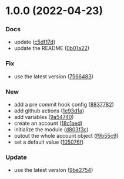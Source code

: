 # 1.0.0 (2022-04-23)


### Docs

* update ([c5df17d](https://github.com/rafalkrol-xyz/tf-aws-account/commit/c5df17d18b2bbab0a2cd9b324f2119668d5ffed4))
* update the README ([0b01a22](https://github.com/rafalkrol-xyz/tf-aws-account/commit/0b01a22b0b996cd6f712a6c649cbfb67d20d8207))

### Fix

* use the latest version ([7566483](https://github.com/rafalkrol-xyz/tf-aws-account/commit/7566483c82b51954c7dc5d26f7d25d52374538d4))

### New

* add a pre commit hook config ([8837782](https://github.com/rafalkrol-xyz/tf-aws-account/commit/883778299c911370d16c1abf3ee1186fff7d6925))
* add github actions ([1e93d1a](https://github.com/rafalkrol-xyz/tf-aws-account/commit/1e93d1ae3c5fd78803a14f04701bb046826fd16a))
* add variables ([9a54740](https://github.com/rafalkrol-xyz/tf-aws-account/commit/9a54740f9b1915e51a4c50bfcf7001d1b936e8f5))
* create an account ([18c1aed](https://github.com/rafalkrol-xyz/tf-aws-account/commit/18c1aed41cddae20b880dc7bcf2199d3ed1fb95e))
* initialize the module ([d803f3c](https://github.com/rafalkrol-xyz/tf-aws-account/commit/d803f3cae1d39a1ba1389e31e04d20af6723f11e))
* outout the whole account object ([f9b55c9](https://github.com/rafalkrol-xyz/tf-aws-account/commit/f9b55c91f8f807eace1868a2f76f1bde5215f579))
* set a default value ([105076f](https://github.com/rafalkrol-xyz/tf-aws-account/commit/105076f32341ada3d9e6347f92fba6ac1bf4cd06))

### Update

* use the latest version ([9be2754](https://github.com/rafalkrol-xyz/tf-aws-account/commit/9be2754eb737c509a3f367992612d5445612059a))
